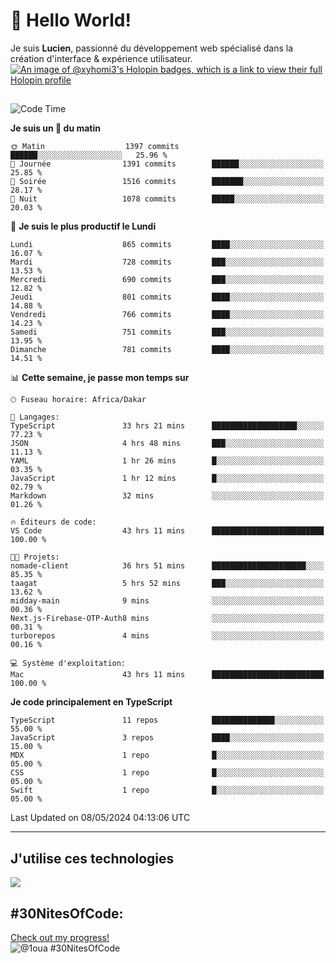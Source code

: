 # 👋 Hello World!

Je suis **Lucien**, passionné du développement web spécialisé dans la création d'interface & expérience utilisateur.
[![An image of @xyhomi3's Holopin badges, which is a link to view their full Holopin profile](https://holopin.me/xyhomi3)](https://holopin.io/@xyhomi3)

##

<!--START_SECTION:waka-->
![Code Time](http://img.shields.io/badge/Code%20Time-1%2C147%20hrs%2053%20mins-blue)

**Je suis un 🐤 du matin** 

```text
🌞 Matin                  1397 commits        ██████░░░░░░░░░░░░░░░░░░░   25.96 % 
🌆 Journée                1391 commits        ██████░░░░░░░░░░░░░░░░░░░   25.85 % 
🌃 Soirée                 1516 commits        ███████░░░░░░░░░░░░░░░░░░   28.17 % 
🌙 Nuit                   1078 commits        █████░░░░░░░░░░░░░░░░░░░░   20.03 % 
```
📅 **Je suis le plus productif le Lundi** 

```text
Lundi                    865 commits         ████░░░░░░░░░░░░░░░░░░░░░   16.07 % 
Mardi                    728 commits         ███░░░░░░░░░░░░░░░░░░░░░░   13.53 % 
Mercredi                 690 commits         ███░░░░░░░░░░░░░░░░░░░░░░   12.82 % 
Jeudi                    801 commits         ████░░░░░░░░░░░░░░░░░░░░░   14.88 % 
Vendredi                 766 commits         ████░░░░░░░░░░░░░░░░░░░░░   14.23 % 
Samedi                   751 commits         ███░░░░░░░░░░░░░░░░░░░░░░   13.95 % 
Dimanche                 781 commits         ████░░░░░░░░░░░░░░░░░░░░░   14.51 % 
```


📊 **Cette semaine, je passe mon temps sur** 

```text
🕑︎ Fuseau horaire: Africa/Dakar

💬 Langages: 
TypeScript               33 hrs 21 mins      ███████████████████░░░░░░   77.23 % 
JSON                     4 hrs 48 mins       ███░░░░░░░░░░░░░░░░░░░░░░   11.13 % 
YAML                     1 hr 26 mins        █░░░░░░░░░░░░░░░░░░░░░░░░   03.35 % 
JavaScript               1 hr 12 mins        █░░░░░░░░░░░░░░░░░░░░░░░░   02.79 % 
Markdown                 32 mins             ░░░░░░░░░░░░░░░░░░░░░░░░░   01.26 % 

🔥 Éditeurs de code: 
VS Code                  43 hrs 11 mins      █████████████████████████   100.00 % 

🐱‍💻 Projets: 
nomade-client            36 hrs 51 mins      █████████████████████░░░░   85.35 % 
taagat                   5 hrs 52 mins       ███░░░░░░░░░░░░░░░░░░░░░░   13.62 % 
midday-main              9 mins              ░░░░░░░░░░░░░░░░░░░░░░░░░   00.36 % 
Next.js-Firebase-OTP-Auth8 mins              ░░░░░░░░░░░░░░░░░░░░░░░░░   00.31 % 
turborepos               4 mins              ░░░░░░░░░░░░░░░░░░░░░░░░░   00.16 % 

💻 Système d'exploitation: 
Mac                      43 hrs 11 mins      █████████████████████████   100.00 % 
```

**Je code principalement en TypeScript** 

```text
TypeScript               11 repos            ██████████████░░░░░░░░░░░   55.00 % 
JavaScript               3 repos             ████░░░░░░░░░░░░░░░░░░░░░   15.00 % 
MDX                      1 repo              █░░░░░░░░░░░░░░░░░░░░░░░░   05.00 % 
CSS                      1 repo              █░░░░░░░░░░░░░░░░░░░░░░░░   05.00 % 
Swift                    1 repo              █░░░░░░░░░░░░░░░░░░░░░░░░   05.00 % 
```




 Last Updated on 08/05/2024 04:13:06 UTC
<!--END_SECTION:waka-->
---

## J'utilise ces technologies

<p align="left">
  <a href="https://skillicons.dev">
    <img src="https://skillicons.dev/icons?i=ts,js,md,scss,tailwind,react,redux,docker,express,astro,vite,nextjs,vercel,figma,ableton" />
  </a>
</p>

## #30NitesOfCode:
  [Check out my progress!](https://www.codedex.io/@1oua/30-nites-of-code)  
  ![@1oua #30NitesOfCode](https://www.codedex.io/api/petStatus?user=1oua)
